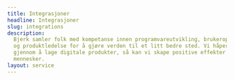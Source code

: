 ```yaml
---
title: Integrasjoner
headline: Integrasjoner
slug: integrations
description:
  Bjerk samler folk med kompetanse innen programvareutvikling, brukeropplevelse
  og produktledelse for å gjøre verden til et litt bedre sted. Vi håper at
  gjennom å lage digitale produkter, så kan vi skape positive effekter for
  mennesker.
layout: service
---
```


